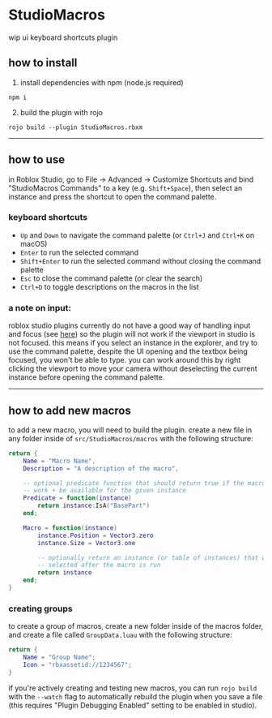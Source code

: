 # StudioMacros
wip ui keyboard shortcuts plugin

## how to install
1. install dependencies with npm (node.js required)
```
npm i
```

2. build the plugin with rojo
```
rojo build --plugin StudioMacros.rbxm
```

---

## how to use
in Roblox Studio, go to File -> Advanced -> Customize Shortcuts and bind
"StudioMacros Commands" to a key (e.g. `Shift+Space`), then select an instance
and press the shortcut to open the command palette.

### keyboard shortcuts
* `Up` and `Down` to navigate the command palette (or `Ctrl+J` and `Ctrl+K` on macOS)
* `Enter` to run the selected command
* `Shift+Enter` to run the selected command without closing the command palette
* `Esc` to close the command palette (or clear the search)
* `Ctrl+D` to toggle descriptions on the macros in the list

### a note on input:
roblox studio plugins currently do not have a good way of handling input and
focus (see [here](https://devforum.roblox.com/t/plugins-need-a-way-to-listen-to-app-input/479597))
so the plugin will not work if the viewport in studio is not focused. this
means if you select an instance in the explorer, and try to use the command
palette, despite the UI opening and the textbox being focused, you won't be
able to type. you can work around this by right clicking the viewport to move
your camera without deselecting the current instance before opening the command
palette.

---

## how to add new macros
to add a new macro, you will need to build the plugin. create a new file in any
folder inside of `src/StudioMacros/macros` with the following structure:

```lua
return {
	Name = "Macro Name",
	Description = "A description of the macro",

	-- optional predicate function that should return true if the macro should
	-- work + be available for the given instance
	Predicate = function(instance)
		return instance:IsA("BasePart")
	end;

	Macro = function(instance)
		instance.Position = Vector3.zero
		instance.Size = Vector3.one

		-- optionally return an instance (or table of instances) that will be
		-- selected after the macro is run
		return instance
	end;
}
```

### creating groups
to create a group of macros, create a new folder inside of the macros folder,
and create a file called `GroupData.luau` with the following structure:

```lua
return {
	Name = "Group Name";
	Icon = "rbxassetid://1234567";
}
```

if you're actively creating and testing new macros, you can run `rojo build`
with the `--watch` flag to automatically rebuild the plugin when you save a
file (this requires "Plugin Debugging Enabled" setting to be enabled in
studio).